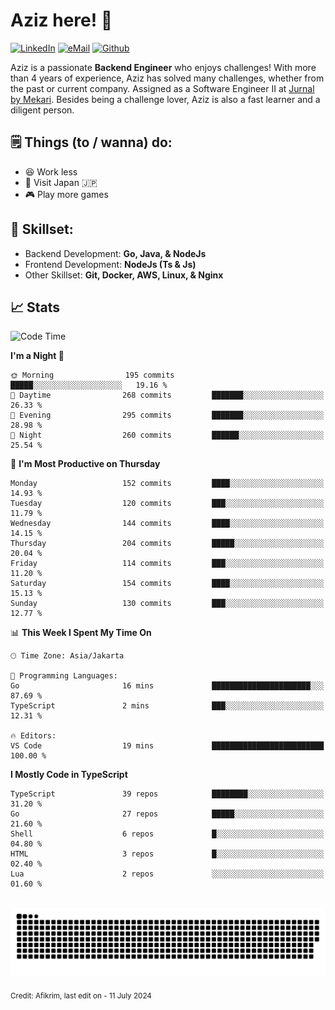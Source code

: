 # Aziz here! 👋

[![LinkedIn](https://img.shields.io/static/v1?message=afikrim&logo=linkedin&label=&color=0077B5&logoColor=white&labelColor=&style=for-the-badge)](https://www.linkedin.com/in/afikrim)
[![eMail](https://img.shields.io/static/v1?message=afikrim10@gmail.com&logo=gmail&label=&color=D14836&logoColor=white&labelColor=&style=for-the-badge)](mailto:afikrim10@gmail.com)
[![Github](https://komarev.com/ghpvc/?username=afikrim&label=Visitors&style=for-the-badge)](https://www.github.com/afikrim)

<!--Introduction-->
Aziz is a passionate **Backend Engineer** who enjoys challenges! With more than 4 years of experience, Aziz has solved many challenges, whether from the past or current company. Assigned as a Software Engineer II at [Jurnal by Mekari](https://jurnal.id). Besides being a challenge lover, Aziz is also a fast learner and a diligent person.

<!--Things TODO-->
## 🗒️ Things (to / wanna) do:

- 😆 Work less
- 🚀 Visit Japan 🇯🇵
- 🎮 Play more games

<!--Skillset-->
## 🏅 Skillset:

- Backend Development: **Go, Java, & NodeJs**
- Frontend Development: **NodeJs (Ts & Js)**
- Other Skillset: **Git, Docker, AWS, Linux, & Nginx**

## 📈 Stats  

<!--START_SECTION:waka-->
![Code Time](http://img.shields.io/badge/Code%20Time-1%2C553%20hrs%2048%20mins-blue)

**I'm a Night 🦉** 

```text
🌞 Morning                195 commits         █████░░░░░░░░░░░░░░░░░░░░   19.16 % 
🌆 Daytime                268 commits         ███████░░░░░░░░░░░░░░░░░░   26.33 % 
🌃 Evening                295 commits         ███████░░░░░░░░░░░░░░░░░░   28.98 % 
🌙 Night                  260 commits         ██████░░░░░░░░░░░░░░░░░░░   25.54 % 
```
📅 **I'm Most Productive on Thursday** 

```text
Monday                   152 commits         ████░░░░░░░░░░░░░░░░░░░░░   14.93 % 
Tuesday                  120 commits         ███░░░░░░░░░░░░░░░░░░░░░░   11.79 % 
Wednesday                144 commits         ████░░░░░░░░░░░░░░░░░░░░░   14.15 % 
Thursday                 204 commits         █████░░░░░░░░░░░░░░░░░░░░   20.04 % 
Friday                   114 commits         ███░░░░░░░░░░░░░░░░░░░░░░   11.20 % 
Saturday                 154 commits         ████░░░░░░░░░░░░░░░░░░░░░   15.13 % 
Sunday                   130 commits         ███░░░░░░░░░░░░░░░░░░░░░░   12.77 % 
```


📊 **This Week I Spent My Time On** 

```text
🕑︎ Time Zone: Asia/Jakarta

💬 Programming Languages: 
Go                       16 mins             ██████████████████████░░░   87.69 % 
TypeScript               2 mins              ███░░░░░░░░░░░░░░░░░░░░░░   12.31 % 

🔥 Editors: 
VS Code                  19 mins             █████████████████████████   100.00 % 
```

**I Mostly Code in TypeScript** 

```text
TypeScript               39 repos            ████████░░░░░░░░░░░░░░░░░   31.20 % 
Go                       27 repos            █████░░░░░░░░░░░░░░░░░░░░   21.60 % 
Shell                    6 repos             █░░░░░░░░░░░░░░░░░░░░░░░░   04.80 % 
HTML                     3 repos             █░░░░░░░░░░░░░░░░░░░░░░░░   02.40 % 
Lua                      2 repos             ░░░░░░░░░░░░░░░░░░░░░░░░░   01.60 % 
```




<!--END_SECTION:waka-->


<br clear="both">

<div align="center">
  <img src="https://raw.githubusercontent.com/afikrim/afikrim/output/snake.svg" alt="Snake animation" />
</div>


<sub>Credit: Afikrim, last edit on - 11 July 2024</sub>
